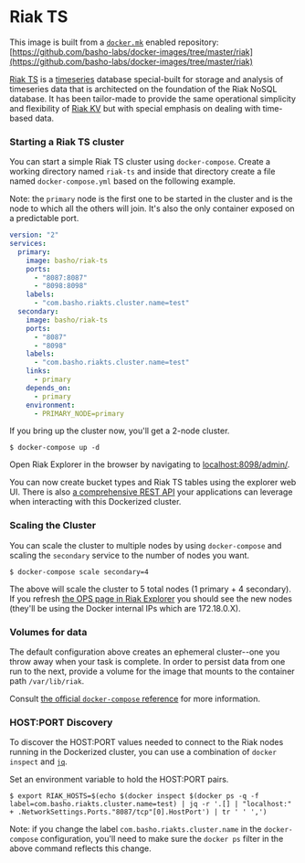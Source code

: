# Riak TS

This image is built from a [`docker.mk`](https://github.com/jbrisbin/docker.mk) enabled repository:
[https://github.com/basho-labs/docker-images/tree/master/riak](https://github.com/basho-labs/docker-images/tree/master/riak)

[Riak TS](http://basho.com/products/riak-ts/) is a [timeseries](https://en.wikipedia.org/wiki/Time_series) database special-built for storage and analysis of timeseries data that is architected on the foundation of the Riak NoSQL database. It has been tailor-made to provide the same operational simplicity and flexibility of [Riak KV](https://github.com/basho/riak) but with special emphasis on dealing with time-based data.

### Starting a Riak TS cluster

You can start a simple Riak TS cluster using `docker-compose`. Create a working directory named `riak-ts` and inside that directory create a file named `docker-compose.yml` based on the following example.

Note: the `primary` node is the first one to be started in the cluster and is the node to which all the others will join. It's also the only container exposed on a predictable port.

```yaml
version: "2"
services:
  primary:
    image: basho/riak-ts
    ports:
      - "8087:8087"
      - "8098:8098"
    labels:
      - "com.basho.riakts.cluster.name=test"
  secondary:
    image: basho/riak-ts
    ports:
      - "8087"
      - "8098"
    labels:
      - "com.basho.riakts.cluster.name=test"
    links:
      - primary
    depends_on:
      - primary
    environment:
      - PRIMARY_NODE=primary
```

If you bring up the cluster now, you'll get a 2-node cluster.

    $ docker-compose up -d

Open Riak Explorer in the browser by navigating to [localhost:8098/admin/](http://localhost:8098/admin/).

You can now create bucket types and Riak TS tables using the explorer web UI. There is also [a comprehensive REST API](http://basho-labs.github.io/riak_explorer/docs/api.html) your applications can leverage when interacting with this Dockerized cluster.

### Scaling the Cluster

You can scale the cluster to multiple nodes by using `docker-compose` and scaling the `secondary` service to the number of nodes you want.

    $ docker-compose scale secondary=4

The above will scale the cluster to 5 total nodes (1 primary + 4 secondary). If you refresh [the OPS page in Riak Explorer](http://localhost:8098/admin/#/cluster/default/ops) you should see the new nodes (they'll be using the Docker internal IPs which are 172.18.0.X).

### Volumes for data

The default configuration above creates an ephemeral cluster--one you throw away when your task is complete. In order to persist data from one run to the next, provide a volume for the image that mounts to the container path `/var/lib/riak`.

Consult [the official `docker-compose` reference](https://docs.docker.com/compose/compose-file/#volume-configuration-reference) for more information.

### HOST:PORT Discovery

To discover the HOST:PORT values needed to connect to the Riak nodes running in the Dockerized cluster, you can use a combination of `docker inspect` and [`jq`](https://stedolan.github.io/jq/manual/).

Set an environment variable to hold the HOST:PORT pairs.

    $ export RIAK_HOSTS=$(echo $(docker inspect $(docker ps -q -f label=com.basho.riakts.cluster.name=test) | jq -r '.[] | "localhost:" + .NetworkSettings.Ports."8087/tcp"[0].HostPort') | tr ' ' ',')

Note: if you change the label `com.basho.riakts.cluster.name` in the `docker-compose` configuration, you'll need to make sure the `docker ps` filter in the above command reflects this change.
